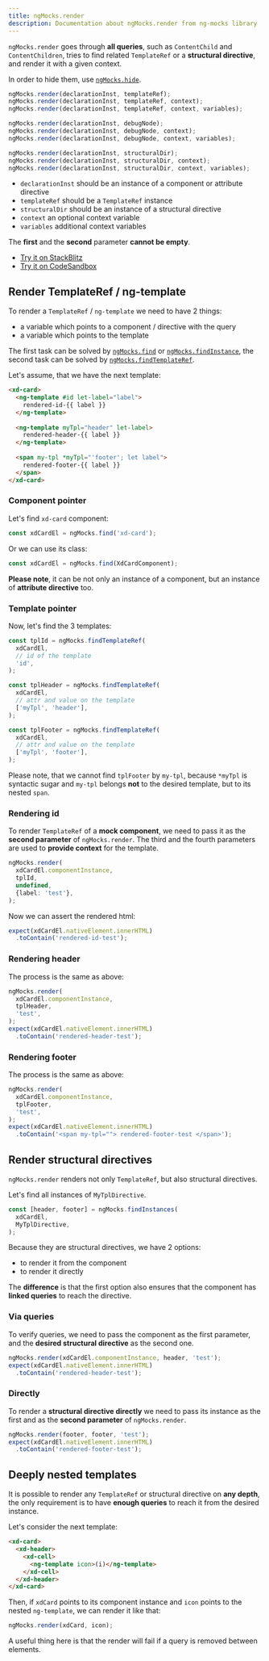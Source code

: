 ```yaml
---
title: ngMocks.render
description: Documentation about ngMocks.render from ng-mocks library
---
```


`ngMocks.render` goes through **all queries**, such as `ContentChild` and `ContentChildren`,
tries to find related `TemplateRef` or a **structural directive**, and render it with a given context.

In order to hide them, use [`ngMocks.hide`](./hide.md).

```ts
ngMocks.render(declarationInst, templateRef);
ngMocks.render(declarationInst, templateRef, context);
ngMocks.render(declarationInst, templateRef, context, variables);
```

```ts
ngMocks.render(declarationInst, debugNode);
ngMocks.render(declarationInst, debugNode, context);
ngMocks.render(declarationInst, debugNode, context, variables);
```

```ts
ngMocks.render(declarationInst, structuralDir);
ngMocks.render(declarationInst, structuralDir, context);
ngMocks.render(declarationInst, structuralDir, context, variables);
```

- `declarationInst` should be an instance of a component or attribute directive
- `templateRef` should be a `TemplateRef` instance
- `structuralDir` should be an instance of a structural directive
- `context` an optional context variable
- `variables` additional context variables

The **first** and the **second** parameter **cannot be empty**. 

- [Try it on StackBlitz](https://stackblitz.com/github/ng-mocks/examples/tree/tests?file=src/examples/TestTemplateRefByRender/test.spec.ts&initialpath=%3Fspec%3DTestTemplateRefByRender)
- [Try it on CodeSandbox](https://codesandbox.io/s/github/ng-mocks/examples/tree/tests?file=/src/examples/TestTemplateRefByRender/test.spec.ts&initialpath=%3Fspec%3DTestTemplateRefByRender)

## Render TemplateRef / ng-template

To render a `TemplateRef` / `ng-template` we need to have 2 things:

- a variable which points to a component / directive with the query
- a variable which points to the template

The first task can be solved by [`ngMocks.find`](./find.md) or [`ngMocks.findInstance`](./findInstance.md),
the second task can be solved by [`ngMocks.findTemplateRef`](./findTemplateRef.md).

Let's assume, that we have the next template:

```html
<xd-card>
  <ng-template #id let-label="label">
    rendered-id-{{ label }}
  </ng-template>
  
  <ng-template myTpl="header" let-label>
    rendered-header-{{ label }}
  </ng-template>
  
  <span my-tpl *myTpl="'footer'; let label">
    rendered-footer-{{ label }}
  </span>
</xd-card>
```

### Component pointer

Let's find `xd-card` component:

```ts
const xdCardEl = ngMocks.find('xd-card');
```

Or we can use its class:

```ts
const xdCardEl = ngMocks.find(XdCardComponent);
```


**Please note**, it can be not only an instance of a component,
but an instance of **attribute directive** too.

### Template pointer

Now, let's find the 3 templates:

```ts
const tplId = ngMocks.findTemplateRef(
  xdCardEl,
  // id of the template
  'id',
);

const tplHeader = ngMocks.findTemplateRef(
  xdCardEl,
  // attr and value on the template
  ['myTpl', 'header'],
);

const tplFooter = ngMocks.findTemplateRef(
  xdCardEl,
  // attr and value on the template
  ['myTpl', 'footer'],
);
```

Please note, that we cannot find `tplFooter` by `my-tpl`,
because `*myTpl` is syntactic sugar and `my-tpl` belongs **not** to the desired template, but to its nested `span`.

### Rendering id

To render `TemplateRef` of a **mock component**, we need to pass it as the **second parameter** of `ngMocks.render`.
The third and the fourth parameters are used to **provide context** for the template.

```ts
ngMocks.render(
  xdCardEl.componentInstance,
  tplId,
  undefined,
  {label: 'test'},
);
```

Now we can assert the rendered html:

```ts
expect(xdCardEl.nativeElement.innerHTML)
  .toContain('rendered-id-test');
```

### Rendering header

The process is the same as above:

```ts
ngMocks.render(
  xdCardEl.componentInstance,
  tplHeader,
  'test',
);
expect(xdCardEl.nativeElement.innerHTML)
  .toContain('rendered-header-test');
```

### Rendering footer

The process is the same as above:

```ts
ngMocks.render(
  xdCardEl.componentInstance,
  tplFooter,
  'test',
);
expect(xdCardEl.nativeElement.innerHTML)
  .toContain('<span my-tpl=""> rendered-footer-test </span>');
```

## Render structural directives

`ngMocks.render` renders not only `TemplateRef`, but also structural directives.

Let's find all instances of `MyTplDirective`.

```ts
const [header, footer] = ngMocks.findInstances(
  xdCardEl,
  MyTplDirective,
);
```

Because they are structural directives, we have 2 options:

- to render it from the component
- to render it directly

The **difference** is that the first option also ensures that the component
has **linked queries** to reach the directive.

### Via queries

To verify queries, we need to pass the component as the first parameter,
and the **desired structural directive** as the second one.

```ts
ngMocks.render(xdCardEl.componentInstance, header, 'test');
expect(xdCardEl.nativeElement.innerHTML)
  .toContain('rendered-header-test');
```

### Directly

To render a **structural directive directly** we need to pass its instance 
as the first and as the **second parameter** of `ngMocks.render`.

```ts
ngMocks.render(footer, footer, 'test');
expect(xdCardEl.nativeElement.innerHTML)
  .toContain('rendered-footer-test');
```

## Deeply nested templates

It is possible to render any `TemplateRef` or structural directive on **any depth**,
the only requirement is to have **enough queries** to reach it from the desired instance.

Let's consider the next template:

```html
<xd-card>
  <xd-header>
    <xd-cell>
      <ng-template icon>(i)</ng-template>
    </xd-cell>
  </xd-header>
</xd-card>
```

Then, if `xdCard` points to its component instance and `icon` points to
the nested `ng-template`, we can render it like that:

```ts
ngMocks.render(xdCard, icon);
```

A useful thing here is that the render will fail if a query is removed between elements.  
